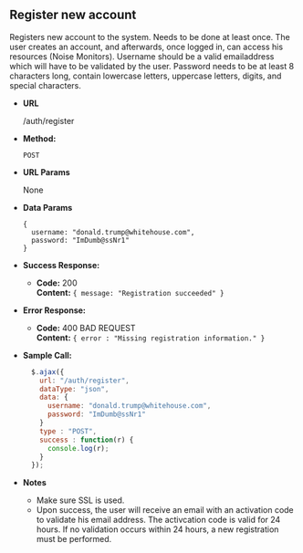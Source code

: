 **Register new account**
----
  Registers new account to the system. Needs to be done at least once. The user creates an account, and afterwards, once logged in, can access his resources (Noise Monitors). Username should be a valid emailaddress which will have to be validated by the user. Password needs to be at least 8 characters long, contain lowercase letters, uppercase letters, digits, and special characters.

* **URL**

  /auth/register

* **Method:**

  `POST`
  
* **URL Params**

  None

* **Data Params**

  ```
  {
    username: "donald.trump@whitehouse.com",
    password: "ImDumb@ssNr1"
  }
  ```

* **Success Response:**

  * **Code:** 200 <br />
    **Content:** `{ message: "Registration succeeded" }`
 
* **Error Response:**

  * **Code:** 400 BAD REQUEST <br />
    **Content:** `{ error : "Missing registration information." }`
    
* **Sample Call:**

  ```javascript
    $.ajax({
      url: "/auth/register",
      dataType: "json",
      data: {
        username: "donald.trump@whitehouse.com",
        password: "ImDumb@ssNr1"
      }
      type : "POST",
      success : function(r) {
        console.log(r);
      }
    });
  ```

* **Notes**

  * Make sure SSL is used.
  * Upon success, the user will receive an email with an activation code to validate his email address. The activcation code is valid for 24 hours. If no validation occurs within 24 hours, a new registration must be performed.
